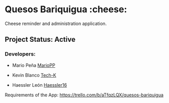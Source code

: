 <h1>Quesos Bariquigua :cheese:</h1>
Cheese reminder and administration application.

<h2>Project Status: Active</h2>

<h3>Developers:</h3>

 * Mario Peña <a href="https://github.com/MarioPP">MarioPP</a>
 
 * Kevin Blanco <a href="https://github.com/Tech-K">Tech-K</a>
 
 * Haessler León <a href="https://github.com/Haessler16">Haessler16</a>

Requirements of the App: https://trello.com/b/aTfqzLQX/quesos-bariquigua
